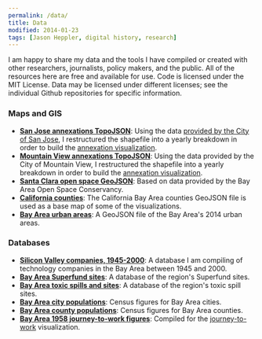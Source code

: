 ```yaml
---
permalink: /data/
title: Data
modified: 2014-01-23
tags: [Jason Heppler, digital history, research]
---
```


I am happy to share my data and the tools I have compiled or created with other researchers, journalists, policy makers, and the public. All of the resources here are free and available for use. Code is licensed under the MIT License. Data may be licensed under different licenses; see the individual Github repositories for specific information.

### Maps and GIS

- **[San Jose annexations TopoJSON](https://github.com/hepplerj/machinesvalley/tree/gh-pages/data-files/sv-annexations/sj_annex_full.json)**: Using the data [provided by the City of San Jose](https://www.sanjoseca.gov/index.aspx?NID=3308), I restructured the shapefile into a yearly breakdown in order to build the [annexation visualization](/visualizations/sanjose/).
- **[Mountain View annexations TopoJSON](https://github.com/hepplerj/machinesvalley/tree/gh-pages/data-files/sv-annexations/mountainview.json)**: Using the data provided by the City of Mountain View, I restructured the shapefile into a yearly breakdown in order to build the [annexation visualization](/visualizations/mountainview/).
- **[Santa Clara open space GeoJSON](https://github.com/hepplerj/machinesvalley/tree/gh-pages/data-files/ca-openspace/openspace_santaclara.json)**: Based on data provided by the Bay Area Open Space Conservancy.
- **[California counties](https://github.com/hepplerj/machinesvalley/tree/gh-pages/data-files/ca-counties/ca_counties.json)**: The California Bay Area counties GeoJSON file is used as a base map of some of the visualizations.
- **[Bay Area urban areas](https://github.com/hepplerj/machinesvalley/tree/gh-pages/data-files/sv-urban/urban_areas_out.json)**: A GeoJSON file of the Bay Area's 2014 urban areas.

### Databases

- **[Silicon Valley companies, 1945-2000](https://github.com/hepplerj/machinesvalley/tree/gh-pages/data-files/sv-companies/sv_companies.csv)**: A database I am compiling of technology companies in the Bay Area between 1945 and 2000.
- **[Bay Area Superfund sites](https://github.com/hepplerj/machinesvalley/tree/gh-pages/data-files/ca-pollution/ca_superfund.csv)**: A database of the region's Superfund sites.
- **[Bay Area toxic spills and sites](https://github.com/hepplerj/machinesvalley/tree/gh-pages/data-files/ca-pollution/ca_toxic_sites.csv)**: A database of the region's toxic spill sites.
- **[Bay Area city populations](https://github.com/hepplerj/machinesvalley/tree/gh-pages/data-files/census-population/pop_cities.csv)**: Census figures for Bay Area cities.
- **[Bay Area county populations](https://github.com/hepplerj/machinesvalley/tree/gh-pages/data-files/census-population/population_bay_area.csv)**: Census figures for Bay Area counties.
- **[Bay Area 1958 journey-to-work
figures](https://github.com/hepplerj/machinesvalley/tree/gh-pages/data-files/sv-traffic/traffic.csv)**: Compiled for the [journey-to-work](/visualizations/traffic/) visualization.

